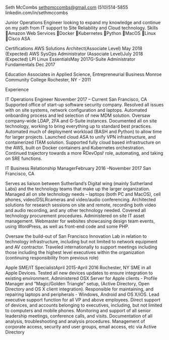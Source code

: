 Seth  McCombs
sethpmccombs@gmail.com
(510)514-5855
linkedin.com/in/sethmccombs

Junior  Operations  Engineer  looking  to  expand  my  knowledge  and  continue  on  my  path  from  IT  support  to  Site  Reliability  and  Cloud  technology. 
Skills
Amazon  Web  Services
Docker  Kubernetes  Python  MacOS  Linux  Cisco  ASA


Certifications
AWS  Solutions  Architect(Associate  Level)  May  2018  (Expected)
AWS  SysOps  Administrator  (Associate  Level)July  2018  (Expected)
LPI  Linux  EssentialsMay  2017G-Suite  Administrator  Fundamentals Dec  2017


Education
Associates  in  Applied  Science,  Entrepreneurial  Business  Monroe  Community  College  Rochester,  NY  -  2011


Experience

IT  Operations  Engineer  November  2017  –  Current  San  Francisco,  CA
Supported  office  of  start-up  software  security  company.  Resolved  all  issues  with  on  site  systems,  network  configuration  and  laptops.
Automated  onboarding  process  and  led  selection  of  new  MDM  solution.  Oversaw  company-wide  LDAP,  2FA  and  G-Suite  instances.
Documented  all  on  site  technology,  working  to  bring  everything  up  to  standard  best  practices.
Automated  much  of  deployment  workload  (BASH  and  Python)  to  allow  time  for  larger  projects.  Launched  cloud  ASA  to  unify  VPN  infrastructure,  and  containerized  ITAM  solution.
Supported  fully  cloud  based  infrastructure  on  the  AWS,  built  on  Docker  containers  and  Kubernetes  orchestration.
Continued  trajectory  towards  a  more  ȐDevOpsȑ  role,  automating,  and  taking  on  SRE  functions.


IT  Business  Relationship  ManagerFebruary  2016  –November  2017 San  Francisco,  CA

Serves  as  liaison  between  Sutherland’s  Digital  wing  (mainly  Sutherland  Labs)  and  the  technology  teams  that  make  up  the  larger  organization.
Managed  all  on  site  technology  needs  –  laptops  (both  PC  and  MacOS),  cell  phones,  video/DSLRcameras  and  video/audio  conferencing.
Architected  solutions  for  research  sessions  on  site  and  remote,  recording  both  video  and  audio  recording,  and  any  other  technology  needed.
Covered  all  technology  procurement  procedures.  Administered  on  site  IT  asset  management.  Webmaster  for  websites  showcasing  design  team  events,  using  WordPress,  as  well  as  front-end  code  and  some  PHP.

Oversaw  the  build-out  of  San  Francisco  Innovation  Lab  in  relation  to  technology  infrastructure,  including  but  not  limited  to  network  equipment  and  AV  contractor.
Traveled  internationally  to  support  meetings  including  those  including  the  highest  level  executives  within  the  organization  (continuing  responsibility  from  previous  role)


Apple  SME/IT  SpecialistApril  2015-April  2016 Rochester,  NY
SME  in  all  Apple  Devices.  Tested  all  new  devices  updates  to  ensure  integration  to  existing  environment.
Administered  OSX  Server  for  Apple  clients  -  Profile  Manager  and  "Magic/Golden  Triangle"  setup,  (Active  Directory,  Open  Directory  and  OS  X  client  integration).
Responsible  for  maintaining,  and  repairing  laptops  and  peripherals  -  Windows,  Android  and  OS  X/iOS.    Lead  executive  support  function  for  all  VP  and  above  employees.
Direct  support  of  devices,  and  accounts  belonging  to  executives,  including,  but  not  limited  to computers  and  mobile  phones.
Monitoring  and  support  of  all  senior  leadership  meetings,  conference  calls,  and  visits.  Documentation  of  all  analysis,  troubleshooting  and  analysis  procedures.
Management  of  corporate  access,  security  and  user  groups,  email  access,  etc  via  Active  Directory